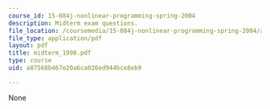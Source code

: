 ```yaml
---
course_id: 15-084j-nonlinear-programming-spring-2004
description: Midterm exam questions.
file_location: /coursemedia/15-084j-nonlinear-programming-spring-2004/a87568b467e20a6ca026ed944bce8eb9_midterm_1998.pdf
file_type: application/pdf
layout: pdf
title: midterm_1998.pdf
type: course
uid: a87568b467e20a6ca026ed944bce8eb9

---
```

None